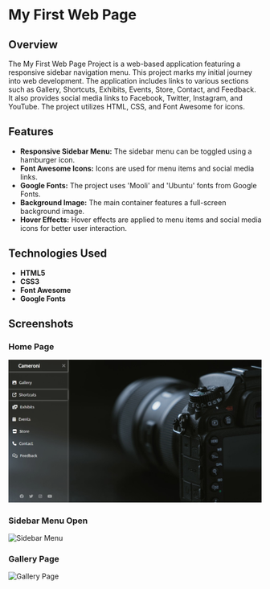 # My First Web Page 

## Overview

The My First Web Page Project is a web-based application featuring a responsive sidebar navigation menu. This project marks my initial journey into web development. The application includes links to various sections such as Gallery, Shortcuts, Exhibits, Events, Store, Contact, and Feedback. It also provides social media links to Facebook, Twitter, Instagram, and YouTube. The project utilizes HTML, CSS, and Font Awesome for icons.

## Features

- **Responsive Sidebar Menu:** The sidebar menu can be toggled using a hamburger icon.
- **Font Awesome Icons:** Icons are used for menu items and social media links.
- **Google Fonts:** The project uses 'Mooli' and 'Ubuntu' fonts from Google Fonts.
- **Background Image:** The main container features a full-screen background image.
- **Hover Effects:** Hover effects are applied to menu items and social media icons for better user interaction.

## Technologies Used

- **HTML5**
- **CSS3**
- **Font Awesome**
- **Google Fonts**

## Screenshots

### Home Page
![Home Page](/readme_images/Hamburger_sidebar.png)

### Sidebar Menu Open
![Sidebar Menu](https://via.placeholder.com/800x600.png?text=Sidebar+Menu)

### Gallery Page
![Gallery Page](https://via.placeholder.com/800x600.png?text=Gallery+Page)


